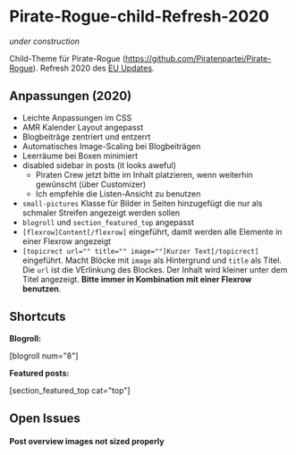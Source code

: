 # Pirate-Rogue-child-Refresh-2020

_under construction_

Child-Theme für Pirate-Rogue (https://github.com/Piratenpartei/Pirate-Rogue). Refresh 2020 des [EU Updates](https://github.com/stoppegp/Pirate-Rogue-child-eu19).

## Anpassungen (2020)

* Leichte Anpassungen im CSS 
* AMR Kalender Layout angepasst
* Blogbeiträge zentriert und entzerrt
* Automatisches Image-Scaling bei Blogbeiträgen
* Leerräume bei Boxen minimiert
* disabled sidebar in posts (it looks aweful)
    * Piraten Crew jetzt bitte im Inhalt platzieren, wenn weiterhin gewünscht (über Customizer)
    * Ich empfehle die Listen-Ansicht zu benutzen
* `small-pictures` Klasse für Bilder in Seiten hinzugefügt die nur als schmaler Streifen angezeigt werden sollen 
* `blogroll` und `section_featured_top` angepasst
* `[flexrow]Content[/flexrow]` eingeführt, damit werden alle Elemente in einer Flexrow angezeigt
* `[topicrect url="" title="" image=""]Kurzer Text[/topicrect]` eingeführt. Macht Blöcke mit `image` als Hintergrund und `title` als Titel. Die `url` ist die VErlinkung des Blockes. Der Inhalt wird kleiner unter dem Titel angezeigt. **Bitte immer in Kombination mit einer Flexrow benutzen**.

## Shortcuts 

**Blogroll:**

[blogroll num="8"]

**Featured posts:**

[section_featured_top cat="top"]

## Open Issues

#### Post overview images not sized properly


